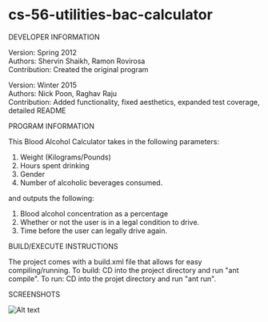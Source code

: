 # cs-56-utilities-bac-calculator

DEVELOPER INFORMATION  

Version: Spring 2012  
Authors: Shervin Shaikh, Ramon Rovirosa  
Contribution: Created the original program  

Version: Winter 2015  
Authors: Nick Poon, Raghav Raju  
Contribution: Added functionality, fixed aesthetics, expanded test coverage, detailed README  

PROGRAM INFORMATION  

This Blood Alcohol Calculator takes in the following parameters:   

1. Weight (Kilograms/Pounds) 
2. Hours spent drinking 
3. Gender 
4. Number of alcoholic beverages consumed. 

and outputs the following: 

1. Blood alcohol concentration as a percentage 
2. Whether or not the user is in a legal condition to drive. 
3. Time before the user can legally drive again. 

BUILD/EXECUTE INSTRUCTIONS 

The project comes with a build.xml file that allows for easy compiling/running. 
To build: CD into the project directory and run "ant compile". 
To run: CD into the projet directory and run "ant run". 

SCREENSHOTS  

![Alt text](https://dl-web.dropbox.com/get/Photos/Sample%20Album/screenshot.jpg?_subject_uid=131716725&w=AAANlSQbk6uONwrhtqtj7E1ZzcHHY7GSMUSKRILlr36dgg "A preview of the program")


